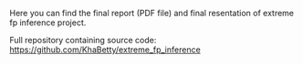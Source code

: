 Here you can find the final report (PDF file) and final resentation of extreme fp inference project.

Full repository containing source code: https://github.com/KhaBetty/extreme_fp_inference
